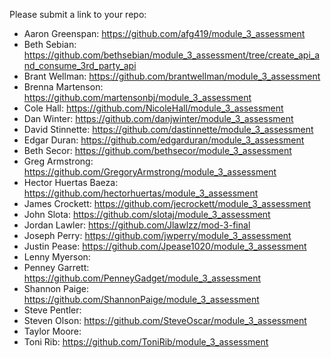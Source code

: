 Please submit a link to your repo:
* Aaron Greenspan: https://github.com/afg419/module_3_assessment
* Beth Sebian: https://github.com/bethsebian/module_3_assessment/tree/create_api_and_consume_3rd_party_api
* Brant Wellman: https://github.com/brantwellman/module_3_assessment
* Brenna Martenson: https://github.com/martensonbj/module_3_assessment
* Cole Hall: https://github.com/NicoleHall/module_3_assessment
* Dan Winter: https://github.com/danjwinter/module_3_assessment
* David Stinnette: https://github.com/dastinnette/module_3_assessment
* Edgar Duran: https://github.com/edgarduran/module_3_assessment
* Beth Secor: https://github.com/bethsecor/module_3_assessment
* Greg Armstrong: https://github.com/GregoryArmstrong/module_3_assessment
* Hector Huertas Baeza: https://github.com/hectorhuertas/module_3_assessment
* James Crockett: https://github.com/jecrockett/module_3_assessment
* John Slota: https://github.com/slotaj/module_3_assessment
* Jordan Lawler: https://github.com/Jlawlzz/mod-3-final
* Joseph Perry: https://github.com/jwperry/module_3_assessment
* Justin Pease: https://github.com/Jpease1020/module_3_assessment
* Lenny Myerson:
* Penney Garrett: https://github.com/PenneyGadget/module_3_assessment
* Shannon Paige: https://github.com/ShannonPaige/module_3_assessment
* Steve Pentler:
* Steven Olson: https://github.com/SteveOscar/module_3_assessment
* Taylor Moore:
* Toni Rib: https://github.com/ToniRib/module_3_assessment
